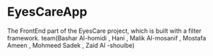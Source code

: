 # EyesCareApp
The FrontEnd part of the EyesCare project, which is built with a filter framework. team(Bashar Al-homidi , Hani , Malik Al-mosanif , Mostafa Ameen , Mohmeed Sadek , Zaid Al -shouibe)
